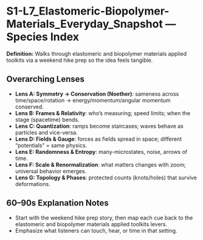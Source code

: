 # S1-L7_Elastomeric-Biopolymer-Materials_Everyday_Snapshot — Species Index
**Definition:** Walks through elastomeric and biopolymer materials applied toolkits via a weekend hike prep so the idea feels tangible.
## Overarching Lenses

- **Lens A: Symmetry -> Conservation (Noether)**: sameness across time/space/rotation → energy/momentum/angular momentum conserved.
- **Lens B: Frames & Relativity**: who’s measuring; speed limits; when the stage (spacetime) bends.
- **Lens C: Quantization**: ramps become staircases; waves behave as particles and vice-versa.
- **Lens D: Fields & Gauge**: forces as fields spread in space; different “potentials” = same physics.
- **Lens E: Randomness & Entropy**: many-microstates, noise, arrows of time.
- **Lens F: Scale & Renormalization**: what matters changes with zoom; universal behavior emerges.
- **Lens G: Topology & Phases**: protected counts (knots/holes) that survive deformations.

## 60–90s Explanation Notes
- Start with the weekend hike prep story, then map each cue back to the elastomeric and biopolymer materials applied toolkits levers.
- Emphasize what listeners can touch, hear, or time in that setting.
